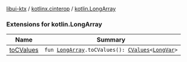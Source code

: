 [libui-ktx](../../index.md) / [kotlinx.cinterop](../index.md) / [kotlin.LongArray](./index.md)

### Extensions for kotlin.LongArray

| Name | Summary |
|---|---|
| [toCValues](to-c-values.md) | `fun `[`LongArray`](https://kotlinlang.org/api/latest/jvm/stdlib/kotlin/-long-array/index.html)`.toCValues(): `[`CValues`](../-c-values/index.md)`<`[`LongVar`](../-long-var.md)`>` |
